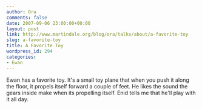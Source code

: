 ```yaml
---
author: Ora
comments: false
date: 2007-09-06 23:00:00+00:00
layout: post
link: http://www.martindale.org/blog/ora/talks/about/a-favorite-toy
slug: a-favorite-toy
title: A Favorite Toy
wordpress_id: 294
categories:
- Ewan
---
```


Ewan has a favorite toy. It's a small toy plane that when you push it along the floor, it propels itself forward a couple of feet. He likes the sound the gears inside make when its propelling itself. Enid tells me that he'll play with it all day.

